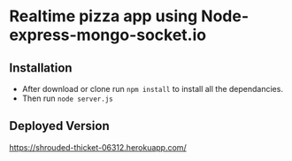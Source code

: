 # Realtime pizza app using Node-express-mongo-socket.io


## Installation 
- After download or clone run `npm install` to install all the dependancies.
- Then run `node server.js`



## Deployed Version
https://shrouded-thicket-06312.herokuapp.com/
